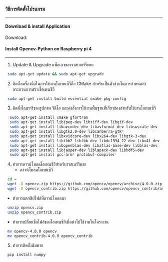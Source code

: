 ### วิธีการติดตั้งโปรแกรม
----------
#### Download & install Application
Download:
#### Install Opencv-Python on Raspberry pi 4 
----------
1. Update & Upgrade แพ็คเกจของราสเบอร์รีพาย
 ```bash
  sudo apt-get update && sudo apt-get upgrade
 ```
2.	ติดตั้งเครื่องมือในการใช้งานโอเพนซีวีคือ CMake สำหรับเป็นตัวช่วยในการกำหนดค่ากระบวนการสร้างโอเพนซีวี
 ```bash
  sudo apt-get install build-essential cmake pkg-config
 ```
3. ติดตั้งไลบรารีของรูปภาพ วิดีโอ และคำสั่งการใช้งานพื้นฐานที่เกี่ยวข้องสำหรับใช้งานโอเพนซีวี
```bash
  sudo apt-get install cmake gfortran
  sudo apt-get install libjpeg-dev libtiff-dev libgif-dev
  sudo apt-get install libavcodec-dev libavformat-dev libswscale-dev
  sudo apt-get install libgtk2.0-dev libcanberra-gtk*
  sudo apt-get install libxvidcore-dev libx264-dev libgtk-3-dev
  sudo apt-get install libtbb2 libtbb-dev libdc1394–22-dev libv4l-dev
  sudo apt-get install libopenblas-dev libatlas-base-dev libblas-dev
  sudo apt-get install libjasper-dev liblapack-dev libhdf5-dev
  sudo apt-get install gcc-arm* protobuf-compiler
 ```
4. ทำการดาวน์โหลดโอเพนซีวีสำหรับราสเบร์รีพาย
   - ดาวน์โหลดโอเพนซีวี
 ```bash
  cd ~
  wget -O opencv.zip https://github.com/opencv/opencv/archive/4.0.0.zip
  wget -O opencv_contrib.zip https://github.com/opencv/opencv_contrib/archive/4.0.0.zip
 ```
   - ทำการแตกซิปไฟล์ที่ดาวน์โหลดมา
 ```bash
  unzip opencv.zip
  unzip opencv_contrib.zip
 ```
   - ทำการเปลี่ยนชื่อไฟล์ของโอเพนซีวีเพื่อนำไปใช้งานในโครงงาน
 ```bash
  mv opencv-4.0.0 opencv
  mv opencv_contrib-4.0.0 opencv_contrib
 ```
5. ทำการติดตั้งนัมพาย
 ```bash
  pip install numpy
 ```
 
 
